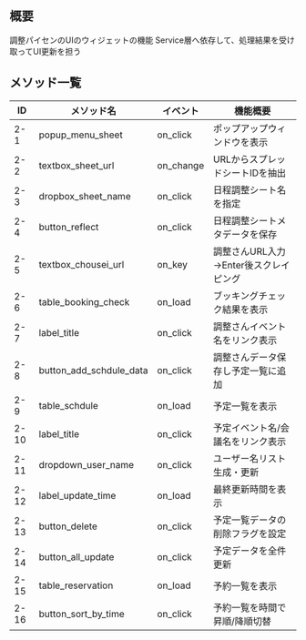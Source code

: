 ## 概要
調整パイセンのUIのウィジェットの機能
Service層へ依存して、処理結果を受け取ってUI更新を担う

## メソッド一覧

| ID   | メソッド名              | イベント  | 機能概要                              |
| ---- | ----------------------- | --------- | ------------------------------------- |
| 2-1  | popup_menu_sheet        | on_click  | ポップアップウィンドウを表示          |
| 2-2  | textbox_sheet_url       | on_change | URLからスプレッドシートIDを抽出       |
| 2-3  | dropbox_sheet_name      | on_click  | 日程調整シート名を指定                |
| 2-4  | button_reflect          | on_click  | 日程調整シートメタデータを保存        |
| 2-5  | textbox_chousei_url     | on_key    | 調整さんURL入力→Enter後スクレイピング |
| 2-6  | table_booking_check     | on_load   | ブッキングチェック結果を表示          |
| 2-7  | label_title             | on_click  | 調整さんイベント名をリンク表示        |
| 2-8  | button_add_schdule_data | on_click  | 調整さんデータ保存し予定一覧に追加    |
| 2-9  | table_schdule           | on_load   | 予定一覧を表示                        |
| 2-10 | label_title             | on_click  | 予定イベント名/会議名をリンク表示     |
| 2-11 | dropdown_user_name      | on_click  | ユーザー名リスト生成・更新            |
| 2-12 | label_update_time       | on_load   | 最終更新時間を表示                    |
| 2-13 | button_delete           | on_click  | 予定一覧データの削除フラグを設定      |
| 2-14 | button_all_update       | on_click  | 予定データを全件更新                  |
| 2-15 | table_reservation       | on_load   | 予約一覧を表示                        |
| 2-16 | button_sort_by_time     | on_click  | 予約一覧を時間で昇順/降順切替         |